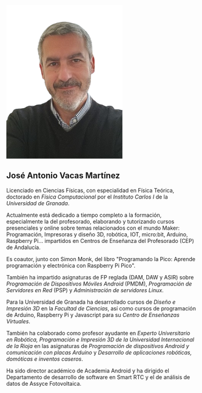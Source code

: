 ![](./images/javacasm_2023-transparent.png)
 
## José Antonio Vacas Martínez

Licenciado en Ciencias Físicas, con especialidad en Física Teórica, doctorado en _Física Computacional_ por el _Instituto Carlos I_ de la _Universidad de Granada_.  
  
Actualmente está dedicado a tiempo completo a la formación, especialmente la del profesorado, elaborando y tutorizando cursos presenciales y online sobre temas relacionados con el mundo Maker: Programación, Impresoras y diseño 3D, robótica, IOT, micro:bit, Arduino, Raspberry Pi... impartidos en Centros de Enseñanza del Profesorado (CEP) de Andalucía.

Es coautor, junto con Simon Monk, del libro "Programando la Pico: Aprende programación y electrónica con Raspberry Pi Pico". 

También ha impartido asignaturas de FP reglada (DAM, DAW y ASIR) sobre _Programación de Dispositivos Móviles Android_ (PMDM), _Programación de Servidores en Red_ (PSP) y _Administración de servidores Linux_.

Para la Universidad de Granada ha desarrollado  cursos de _Diseño e Impresión 3D_ en la _Facultad de Ciencias_, así como  cursos de programación de Arduino, Raspberry Pi  y Javascript para su _Centro de Enseñanzas Virtuales_.  

También ha colaborado como profesor ayudante en _Experto Universitario en Robótica, Programación e Impresión 3D de la Universidad Internacional de la Rioja_ en las asignaturas de _Programación de dispositivos Android y comunicación con placas Arduino_ y _Desarrollo de aplicaciones robóticas, domóticas e inventos caseros_.  

Ha sido director académico de Academia Android y ha dirigido el Departamento de desarrollo de software en Smart RTC y el de análisis de datos de Assyce Fotovoltaica. 
